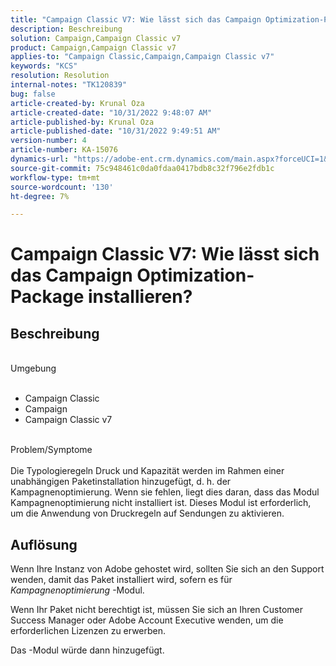 ```yaml
---
title: "Campaign Classic V7: Wie lässt sich das Campaign Optimization-Package installieren?"
description: Beschreibung
solution: Campaign,Campaign Classic v7
product: Campaign,Campaign Classic v7
applies-to: "Campaign Classic,Campaign,Campaign Classic v7"
keywords: "KCS"
resolution: Resolution
internal-notes: "TK120839"
bug: false
article-created-by: Krunal Oza
article-created-date: "10/31/2022 9:48:07 AM"
article-published-by: Krunal Oza
article-published-date: "10/31/2022 9:49:51 AM"
version-number: 4
article-number: KA-15076
dynamics-url: "https://adobe-ent.crm.dynamics.com/main.aspx?forceUCI=1&pagetype=entityrecord&etn=knowledgearticle&id=e3ef931a-0159-ed11-9561-6045bd0067ea"
source-git-commit: 75c948461c0da0fdaa0417bdb8c32f796e2fdb1c
workflow-type: tm+mt
source-wordcount: '130'
ht-degree: 7%

---
```


# Campaign Classic V7: Wie lässt sich das Campaign Optimization-Package installieren?

## Beschreibung

<br>Umgebung<br><br>
- Campaign Classic
- Campaign
- Campaign Classic v7


<br>Problem/Symptome<br><br>
Die Typologieregeln Druck und Kapazität werden im Rahmen einer unabhängigen Paketinstallation hinzugefügt, d. h. der Kampagnenoptimierung. Wenn sie fehlen, liegt dies daran, dass das Modul Kampagnenoptimierung nicht installiert ist.
Dieses Modul ist erforderlich, um die Anwendung von Druckregeln auf Sendungen zu aktivieren.




## Auflösung


Wenn Ihre Instanz von Adobe gehostet wird, sollten Sie sich an den Support wenden, damit das Paket installiert wird, sofern es für *Kampagnenoptimierung* -Modul.

Wenn Ihr Paket nicht berechtigt ist, müssen Sie sich an Ihren Customer Success Manager oder Adobe Account Executive wenden, um die erforderlichen Lizenzen zu erwerben.

Das -Modul würde dann hinzugefügt.
